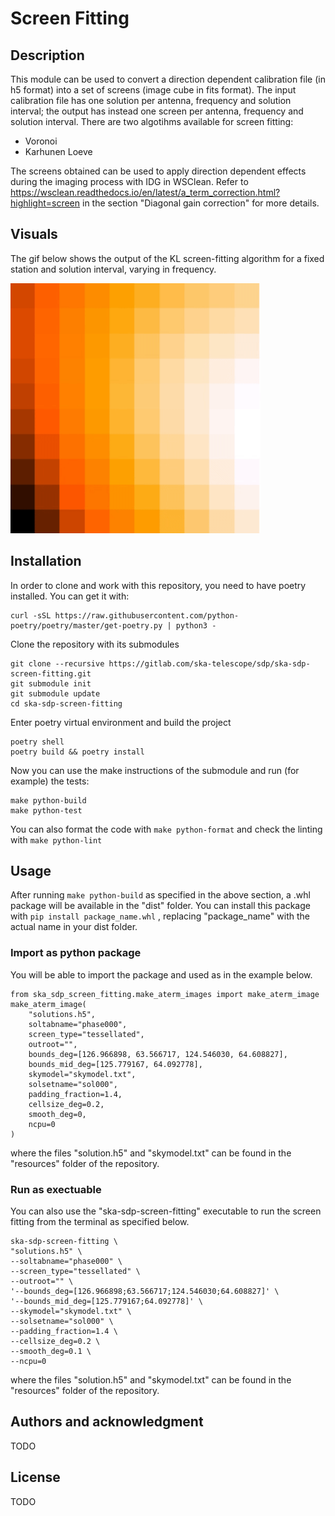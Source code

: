 # Screen Fitting

## Description
This module can be used to convert a direction dependent calibration file (in h5 format) into a set of screens (image cube in fits format).
The input calibration file has one solution per antenna, frequency and solution interval; the output has instead one screen per antenna, frequency and solution interval. 
There are two algotihms available for screen fitting:
- Voronoi
- Karhunen Loeve

The screens obtained can be used to apply direction dependent effects during the imaging process with IDG in WSClean. 
Refer to https://wsclean.readthedocs.io/en/latest/a_term_correction.html?highlight=screen in the section "Diagonal gain correction" for more details.

## Visuals
The gif below shows the output of the KL screen-fitting algorithm for a fixed station and solution interval, varying in frequency. 

<img src="resources/kl_screen_fitting.gif" width="400" height="400" />

## Installation
In order to clone and work with this repository, you need to have poetry installed. You can get it with:
```
curl -sSL https://raw.githubusercontent.com/python-poetry/poetry/master/get-poetry.py | python3 - 
```

Clone the repository with its submodules
``` 
git clone --recursive https://gitlab.com/ska-telescope/sdp/ska-sdp-screen-fitting.git
git submodule init
git submodule update  
cd ska-sdp-screen-fitting
```

Enter poetry virtual environment and build the project
```
poetry shell
poetry build && poetry install
```
Now you can use the make instructions of the submodule and run (for example) the tests:
```
make python-build
make python-test
```
You can also format the code with ```make python-format``` and check the linting with ```make python-lint```

## Usage 

After running ```make python-build``` as specified in the above section, a .whl package will be available in the "dist" folder. You can install this package with ```pip install package_name.whl``` , replacing "package_name" with the actual name in your dist folder. 

### Import as python package
You will be able to import the package and used as in the example below.
```
from ska_sdp_screen_fitting.make_aterm_images import make_aterm_image
make_aterm_image(
    "solutions.h5",
    soltabname="phase000",
    screen_type="tessellated",
    outroot="",
    bounds_deg=[126.966898, 63.566717, 124.546030, 64.608827],
    bounds_mid_deg=[125.779167, 64.092778],
    skymodel="skymodel.txt",
    solsetname="sol000",
    padding_fraction=1.4,
    cellsize_deg=0.2,
    smooth_deg=0,
    ncpu=0
)
```
where the files "solution.h5" and "skymodel.txt" can be found in the "resources" folder of the repository.

### Run as exectuable
You can also use the "ska-sdp-screen-fitting" executable to run the screen fitting from the terminal as specified below.
```
ska-sdp-screen-fitting \
"solutions.h5" \
--soltabname="phase000" \
--screen_type="tessellated" \
--outroot="" \
'--bounds_deg=[126.966898;63.566717;124.546030;64.608827]' \
'--bounds_mid_deg=[125.779167;64.092778]' \
--skymodel="skymodel.txt" \
--solsetname="sol000" \
--padding_fraction=1.4 \
--cellsize_deg=0.2 \
--smooth_deg=0.1 \
--ncpu=0
```
where the files "solution.h5" and "skymodel.txt" can be found in the "resources" folder of the repository.

## Authors and acknowledgment
TODO

## License
TODO